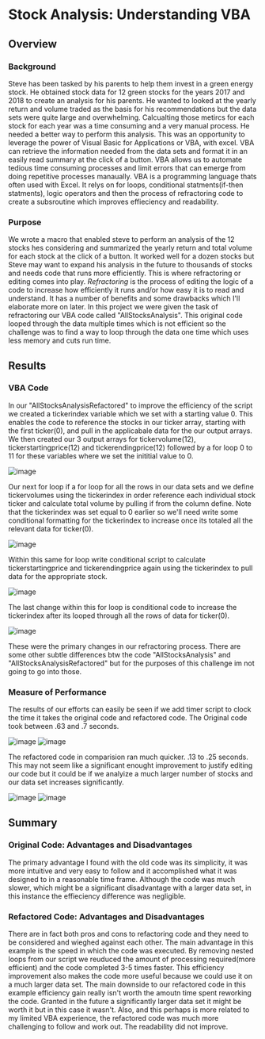 # Stock Analysis: Understanding VBA 
## Overview

### Background

Steve has been tasked by his parents to help them invest in a green energy stock. He obtained stock data for 12 green stocks for the years 2017 and 2018 to create an analysis for his parents. He wanted to looked at the yearly return and volume traded as the basis for his recommendations but the data sets were quite large and overwhelming. Calcualting those metircs for each stock for each year was a time consuming and a very manual process. He needed a better way to perform this analysis. This was an opportunity to leverage the power of Visual Basic for Applications or VBA, with excel.  VBA can retrieve the information needed from the data sets and format it in an easily read summary at the click of a button. VBA allows us to automate tedious time consuming processes and limit errors that can emerge from doing repetitive processes manaually. VBA is a programming language thats often used with Excel. It relys on for loops, conditional statments(if-then statments), logic operators and then the process of refractoring code to create a subsroutine which improves effieciency and readability.

### Purpose

We wrote a macro that enabled steve to perform an analysis of the 12 stocks hes considering and summarized the yearly return and total volume for each stock at the click of a button. It worked well for a dozen stocks but Steve may want to expand his analysis in the future to thousands of stocks and needs code that runs more efficiently. This is where refractoring or editing comes into play. *Refractoring* is the process of editing the logic of a code to increase how efficiently it runs and/or how easy it is to read and understand. It has a number of benefits and some drawbacks which I'll elaborate more on later. In this project we were given the task of refractoring our VBA code called "AllStocksAnalysis". This original code looped through the data multiple times which is not efficient so the challenge was to find a way to loop through the data one time which uses less memory and cuts run time. 


## Results

### VBA Code
In our "AllStocksAnalysisRefactored" to improve the efficiency of the script we created a tickerindex variable which we set with a starting value 0. This enables the code to reference the stocks in our ticker array, starting with the first ticker(0), and pull in the applicabale data for the our output arrays.   We then created our 3 output arrays for tickervolume(12), tickerstartingprice(12) and tickerendingprice(12) followed by a for loop 0 to 11 for these variables where we set the inititial value to 0.

![image](https://user-images.githubusercontent.com/107006216/176061968-31cc727e-5bb9-4f67-bfa7-4bd3c856333d.png)

Our next for loop if a for loop for all the rows in our data sets and we define tickervolumes using the tickerindex in order reference each individual stock ticker and calculate total volume by pulling if from the column define. Note that the tickerindex was set equal to 0 earlier so we'll need write some conditional formatting for the tickerindex to increase once its totaled all the relevant data for ticker(0).

![image](https://user-images.githubusercontent.com/107006216/176077581-674e6bb8-e79c-4e6f-a46c-93b4cb80750b.png)

Within this same for loop write conditional script to calculate tickerstartingprice and tickerendingprice again using the tickerindex to pull data for the appropriate stock.

![image](https://user-images.githubusercontent.com/107006216/176078569-d484287b-25c5-4915-98c7-7e15ef476725.png)

The last change within this for loop is conditional code to increase the tickerindex after its looped through all the rows of data for ticker(0).
 
![image](https://user-images.githubusercontent.com/107006216/176080027-31da7af6-680f-464b-9fbf-70aa411e9c7e.png)

These were the primary changes in our refractoring process. There are some other subtle differences btw the code "AllStocksAnalysis" and "AllStocksAnalysisRefactored"
but for the purposes of this challenge im not going to go into those.

### Measure of Performance

The results of our efforts can easily be seen if we add timer script to clock the time it takes the original code and refactored code.  The Original code took between .63 and .7 seconds. 

![image](https://user-images.githubusercontent.com/107006216/176082022-b359c673-5e08-4989-8166-81ae512972e0.png)
![image](https://user-images.githubusercontent.com/107006216/176082099-f71822de-530a-4d96-93ab-9aa71bff03e4.png)

The refactored code in comparision ran much quicker. .13 to .25 seconds. This may not seem like a significant enought improvement to justify editing our code but it could be if we analyize a much larger number of stocks and our data set increases significantly.

![image](https://user-images.githubusercontent.com/107006216/176082374-4b59bb5f-11e9-452e-a67a-f473b3483545.png)
![image](https://user-images.githubusercontent.com/107006216/176082645-2ffc2324-c6ad-4dda-865b-454f177abed4.png)

## Summary

### Original Code: Advantages and Disadvantages

The primary advantage I found with the old code was its simplicity, it was more intuitive and very easy to follow and it accomplished what it was designed to in a reasonable time frame.  Although the code was much slower, which might be a significant disadvantage with a larger data set, in this instance the effieciency difference was negligible.

### Refactored Code: Advantages and Disadvantages

There are in fact both pros and cons to refactoring code and they need to be considered and wieghed against each other.  The main advantage in this example is the speed in which the code was executed. By removing nested loops from our script we reuduced the amount of processing required(more efficient) and the code completed 3-5 times faster. This efficiency improvement also makes the code more useful because we could use it on a much larger data set.  The main downside to our refactored code in this example efficiency gain really isn't worth the amoutn time spent reworking the code.  Granted in the future a significantly larger data set it might be worth it but in this case it wasn't. Also, and this perhaps is more related to my limited VBA experience, the refactored code was much more challenging to follow and work out.  The readability did not improve.















